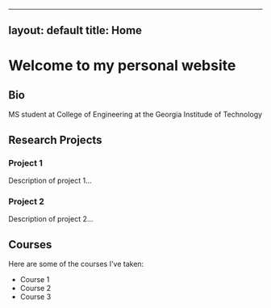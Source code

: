 
---
layout: default
title: Home
---

# Welcome to my personal website

## Bio

MS student at College of Engineering at the Georgia Institude of Technology

## Research Projects

### Project 1

Description of project 1...

### Project 2

Description of project 2...

## Courses

Here are some of the courses I've taken:

- Course 1
- Course 2
- Course 3
